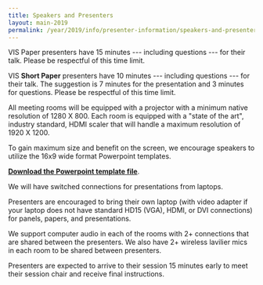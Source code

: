 ```yaml
---
title: Speakers and Presenters
layout: main-2019
permalink: /year/2019/info/presenter-information/speakers-and-presenters
---
```

VIS Paper presenters have 15 minutes --- including questions --- for
their talk. Please be respectful of this time limit.  

VIS **Short Paper** presenters have 10 minutes --- including questions --- for
their talk. The suggestion is 7 minutes for the presentation and 3 minutes for questions. Please be respectful of this time limit.  

All meeting rooms will be equipped with a projector with a minimum
native resolution of 1280 X 800. Each room is equipped with a "state
of the art", industry standard, HDMI scaler that will handle a maximum
resolution of 1920 X 1200.

To gain maximum size and benefit on the screen, we encourage speakers
to utilize the 16x9 wide format Powerpoint templates.

[**Download the Powerpoint template file**](attachments/vis19-16x9-Tahoma.ppt).

We will have switched connections for presentations from laptops.

Presenters are encouraged to bring their own laptop (with video adapter if your laptop does not have standard HD15 (VGA),
HDMI, or DVI connections) for panels, papers, and presentations. 

We support computer audio in each of the rooms with 2+ connections
that are shared between the presenters. We also have 2+ wireless
lavilier mics in each room to be shared between presenters.

Presenters are expected to arrive to their session 15 minutes early to
meet their session chair and receive final instructions.
